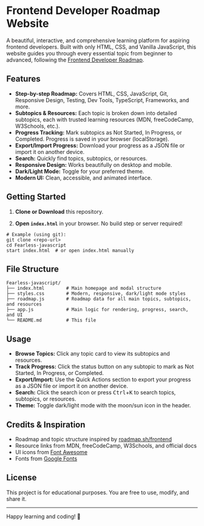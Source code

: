 # Frontend Developer Roadmap Website

A beautiful, interactive, and comprehensive learning platform for aspiring frontend developers. Built with only HTML, CSS, and Vanilla JavaScript, this website guides you through every essential topic from beginner to advanced, following the [Frontend Developer Roadmap](https://roadmap.sh/frontend).

## Features

- **Step-by-step Roadmap:** Covers HTML, CSS, JavaScript, Git, Responsive Design, Testing, Dev Tools, TypeScript, Frameworks, and more.
- **Subtopics & Resources:** Each topic is broken down into detailed subtopics, each with trusted learning resources (MDN, freeCodeCamp, W3Schools, etc.).
- **Progress Tracking:** Mark subtopics as Not Started, In Progress, or Completed. Progress is saved in your browser (localStorage).
- **Export/Import Progress:** Download your progress as a JSON file or import it on another device.
- **Search:** Quickly find topics, subtopics, or resources.
- **Responsive Design:** Works beautifully on desktop and mobile.
- **Dark/Light Mode:** Toggle for your preferred theme.
- **Modern UI:** Clean, accessible, and animated interface.

## Getting Started

1. **Clone or Download** this repository.

2. **Open `index.html`** in your browser. No build step or server required!

```
# Example (using git):
git clone <repo-url>
cd Fearless-javascript
start index.html  # or open index.html manually
```

## File Structure

```
Fearless-javascript/
├── index.html        # Main homepage and modal structure
├── styles.css        # Modern, responsive, dark/light mode styles
├── roadmap.js        # Roadmap data for all main topics, subtopics, and resources
├── app.js            # Main logic for rendering, progress, search, and UI
└── README.md         # This file
```

## Usage

- **Browse Topics:** Click any topic card to view its subtopics and resources.
- **Track Progress:** Click the status button on any subtopic to mark as Not Started, In Progress, or Completed.
- **Export/Import:** Use the Quick Actions section to export your progress as a JSON file or import it on another device.
- **Search:** Click the search icon or press <kbd>Ctrl</kbd>+<kbd>K</kbd> to search topics, subtopics, or resources.
- **Theme:** Toggle dark/light mode with the moon/sun icon in the header.

## Credits & Inspiration

- Roadmap and topic structure inspired by [roadmap.sh/frontend](https://roadmap.sh/frontend)
- Resource links from MDN, freeCodeCamp, W3Schools, and official docs
- UI icons from [Font Awesome](https://fontawesome.com/)
- Fonts from [Google Fonts](https://fonts.google.com/)

## License

This project is for educational purposes. You are free to use, modify, and share it.

---

Happy learning and coding! 🚀 